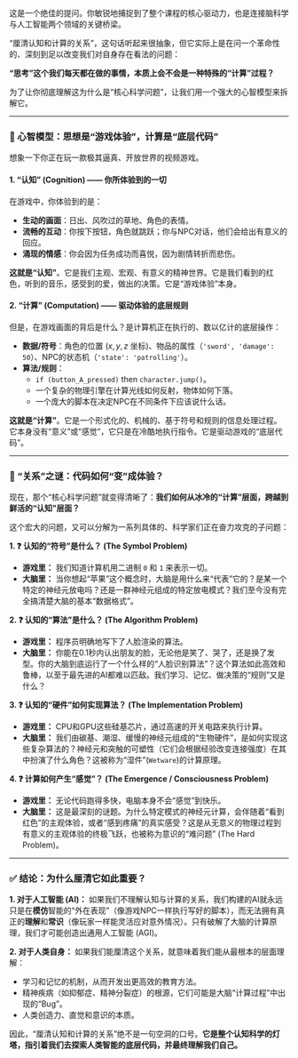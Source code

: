 这是一个绝佳的提问。你敏锐地捕捉到了整个课程的核心驱动力，也是连接脑科学与人工智能两个领域的关键桥梁。

“厘清认知和计算的关系”，这句话听起来很抽象，但它实际上是在问一个革命性的、深刻到足以改变我们对自身存在看法的问题：

**“思考”这个我们每天都在做的事情，本质上会不会是一种特殊的“计算”过程？**

为了让你彻底理解这为什么是“核心科学问题”，让我们用一个强大的心智模型来拆解它。

---

### **🧠 心智模型：思想是“游戏体验”，计算是“底层代码”**

想象一下你正在玩一款极其逼真、开放世界的视频游戏。

#### **1. “认知” (Cognition) —— 你所体验到的一切**

在游戏中，你体验到的是：

*   **生动的画面**：日出、风吹过的草地、角色的表情。
*   **流畅的互动**：你按下按钮，角色就跳跃；你与NPC对话，他们会给出有意义的回应。
*   **涌现的情感**：你会因为任务成功而喜悦，因为剧情转折而悲伤。

**这就是“认知”**。它是我们主观、宏观、有意义的精神世界。它是我们看到的红色，听到的音乐，感受到的爱，做出的决策。它是“游戏体验”本身。

#### **2. “计算” (Computation) —— 驱动体验的底层规则**

但是，在游戏画面的背后是什么？是计算机正在执行的、数以亿计的底层操作：

*   **数据/符号**：角色的位置 ($x, y, z$ 坐标)、物品的属性（`'sword', 'damage': 50`）、NPC的状态机（`'state': 'patrolling'`）。
*   **算法/规则**：
    *   `if (button_A_pressed)` then `character.jump()`。
    *   一个复杂的物理引擎在计算光线如何反射，物体如何下落。
    *   一个庞大的脚本在决定NPC在不同条件下应该说什么话。

**这就是“计算”**。它是一个形式化的、机械的、基于符号和规则的信息处理过程。它本身没有“意义”或“感觉”，它只是在冷酷地执行指令。它是驱动游戏的“底层代码”。

---

### **🔗 “关系”之谜：代码如何“变”成体验？**

现在，那个“核心科学问题”就变得清晰了：**我们如何从冰冷的“计算”层面，跨越到鲜活的“认知”层面？**

这个宏大的问题，又可以分解为一系列具体的、科学家们正在奋力攻克的子问题：

**1. ❓ 认知的“符号”是什么？ (The Symbol Problem)**
*   **游戏里：** 我们知道计算机用二进制 `0` 和 `1` 来表示一切。
*   **大脑里：** 当你想起“苹果”这个概念时，大脑是用什么来“代表”它的？是某一个特定的神经元放电吗？还是一群神经元组成的特定放电模式？我们至今没有完全搞清楚大脑的基本“数据格式”。

**2. ❓ 认知的“算法”是什么？ (The Algorithm Problem)**
*   **游戏里：** 程序员明确地写下了人脸渲染的算法。
*   **大脑里：** 你能在0.1秒内认出朋友的脸，无论他是笑了、哭了，还是换了发型。你的大脑到底运行了一个什么样的“人脸识别算法”？这个算法如此高效和鲁棒，以至于最先进的AI都难以匹敌。我们学习、记忆、做决策的“规则”又是什么？

**3. ❓ 认知的“硬件”如何实现算法？ (The Implementation Problem)**
*   **游戏里：** CPU和GPU这些硅基芯片，通过高速的开关电路来执行计算。
*   **大脑里：** 我们由碳基、潮湿、缓慢的神经元组成的“生物硬件”，是如何实现这些复杂算法的？神经元和突触的可塑性（它们会根据经验改变连接强度）在其中扮演了什么角色？这被称为“湿件”(`Wetware`)的计算原理。

**4. ❓ 计算如何产生“感觉”？ (The Emergence / Consciousness Problem)**
*   **游戏里：** 无论代码跑得多快，电脑本身不会“感觉”到快乐。
*   **大脑里：** 这是最深刻的谜题。为什么特定模式的神经元计算，会伴随着“看到红色”的主观体验，或者“感到疼痛”的真实感受？这是从无意义的物理过程到有意义的主观体验的终极飞跃，也被称为意识的“难问题” (The Hard Problem)。

---

### **✅ 结论：为什么厘清它如此重要？**

**1. 对于人工智能 (AI)：**
如果我们不理解认知与计算的关系，我们构建的AI就永远只是在**模仿**智能的“外在表现”（像游戏NPC一样执行写好的脚本），而无法拥有真正的**理解**和**常识**（像玩家一样能灵活应对意外情况）。只有破解了大脑的计算原理，我们才可能创造出通用人工智能 (AGI)。

**2. 对于人类自身：**
如果我们能厘清这个关系，就意味着我们能从最根本的层面理解：
*   学习和记忆的机制，从而开发出更高效的教育方法。
*   精神疾病（如抑郁症、精神分裂症）的根源，它们可能是大脑“计算过程”中出现的“Bug”。
*   人类创造力、直觉和意识的本质。

因此，“厘清认知和计算的关系”绝不是一句空洞的口号。**它是整个认知科学的灯塔，指引着我们去探索人类智能的底层代码，并最终理解我们自己。**